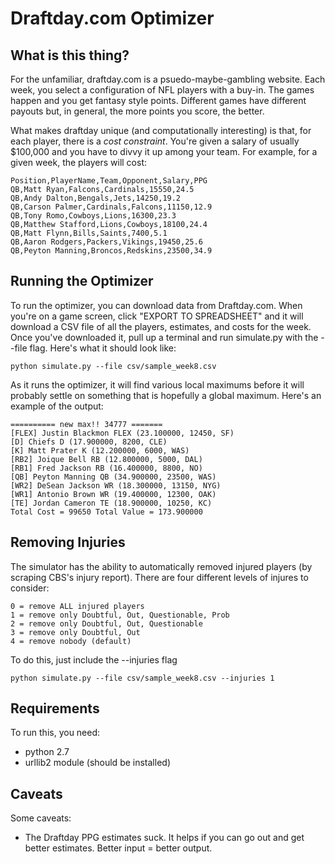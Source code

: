 Draftday.com Optimizer
================


What is this thing?
-------------------

For the unfamiliar, draftday.com is a psuedo-maybe-gambling website. Each week, you select a configuration of NFL players with a buy-in. The games happen and you get fantasy style points. Different games have different payouts but, in general, the more points you score, the better.

What makes draftday unique (and computationally interesting) is that, for each player, there is a *cost constraint*. You're given a salary of usually $100,000 and you have to divvy it up among your team. For example, for a given week, the players will cost:

```
Position,PlayerName,Team,Opponent,Salary,PPG
QB,Matt Ryan,Falcons,Cardinals,15550,24.5
QB,Andy Dalton,Bengals,Jets,14250,19.2
QB,Carson Palmer,Cardinals,Falcons,11150,12.9
QB,Tony Romo,Cowboys,Lions,16300,23.3
QB,Matthew Stafford,Lions,Cowboys,18100,24.4
QB,Matt Flynn,Bills,Saints,7400,5.1
QB,Aaron Rodgers,Packers,Vikings,19450,25.6
QB,Peyton Manning,Broncos,Redskins,23500,34.9
```

Running the Optimizer
-----------------------

To run the optimizer, you can download data from Draftday.com. When you're on a game screen, click "EXPORT TO SPREADSHEET" and it will download a CSV file of all the players, estimates, and costs for the week. Once you've downloaded it, pull up a terminal and run simulate.py with the --file flag. Here's what it should look like:
```
python simulate.py --file csv/sample_week8.csv
```

As it runs the optimizer, it will find various local maximums before it will probably settle on something that is hopefully a global maximum. Here's an example of the output:
```
========== new max!! 34777 ======= 
[FLEX] Justin Blackmon FLEX (23.100000, 12450, SF)
[D] Chiefs D (17.900000, 8200, CLE)
[K] Matt Prater K (12.200000, 6000, WAS)
[RB2] Joique Bell RB (12.800000, 5000, DAL)
[RB1] Fred Jackson RB (16.400000, 8800, NO)
[QB] Peyton Manning QB (34.900000, 23500, WAS)
[WR2] DeSean Jackson WR (18.300000, 13150, NYG)
[WR1] Antonio Brown WR (19.400000, 12300, OAK)
[TE] Jordan Cameron TE (18.900000, 10250, KC)
Total Cost = 99650 Total Value = 173.900000
```

Removing Injuries
----------------------

The simulator has the ability to automatically removed injured players (by scraping CBS's injury report). There are four different levels of injures to consider:

```
0 = remove ALL injured players
1 = remove only Doubtful, Out, Questionable, Prob
2 = remove only Doubtful, Out, Questionable
3 = remove only Doubtful, Out
4 = remove nobody (default)
```

To do this, just include the --injuries flag
```
python simulate.py --file csv/sample_week8.csv --injuries 1
```

Requirements
----------------------
To run this, you need:
* python 2.7 
* urllib2 module (should be installed)

Caveats
----------------------
Some caveats:
* The Draftday PPG estimates suck. It helps if you can go out and get better estimates. Better input = better output.
